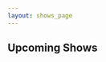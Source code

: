 ```yaml
---
layout: shows_page
---
```

<!-- Put 2 spaces after a line to begin on a new line on the webpage -->
<!-- Example (editor view) -->
<!--
This line has two spaces at the end, making the line under it show up on a new line in browser  
If the line above didn't have these spaces, this line would not show up underneath the first line
-->
<!-- Example (browser view) -->
<!--
This line has two spaces at the end, making the line under it show up on a new line in browser
If the line above didn't have these spaces, this line would not show up underneath the first line
-->

<!-- Press enter twice between lines to create a gap between them on the webpage -->
<!-- Example (editor view) -->
<!--
In the browser, there will be a gap in between this line and the next line


This is used to separate lines with larger gaps, rather than just a new line
-->

<!-- Example (browser view) -->
<!--
In the browser, there will be a space in between this line and the next line

This is used to separate lines with larger gaps, rather than just new lines
-->

## Upcoming Shows

<!-- ### Artist Name
6/6/2017 - Knoxville, TN @ The Pilot Light - [More Info](#)  
6/6/2017 - Knoxville, TN @ The Pilot Light - [More Info](#)   -->
